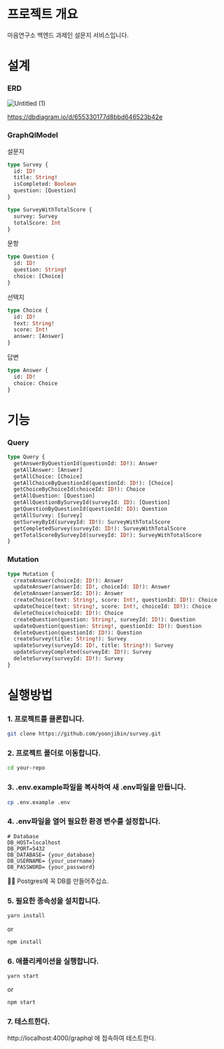 # 프로젝트 개요

마음연구소 백엔드 과제인 설문지 서비스입니다.

# 설계

### ERD

![Untitled (1)](https://github.com/yoonjibin/survey/assets/80810278/cf77e410-eea3-4770-9fff-cabc97953c94)

https://dbdiagram.io/d/655330177d8bbd646523b42e

### GraphQlModel

설문지

```graphql
type Survey {
  id: ID!
  title: String!
  isCompleted: Boolean
  question: [Question]
}

type SurveyWithTotalScore {
  survey: Survey
  totalScore: Int
}
```

문항

```graphql
type Question {
  id: ID!
  question: String!
  choice: [Choice]
}
```

선택지

```graphql
type Choice {
  id: ID!
  text: String!
  score: Int!
  answer: [Answer]
}
```

답변

```graphql
type Answer {
  id: ID!
  choice: Choice
}
```

# 기능

### Query

```graphql
type Query {
  getAnswerByQuestionId(questionId: ID!): Answer
  getAllAnswer: [Answer]
  getAllChoice: [Choice]
  getAllChoiceByQuestionId(questionId: ID!): [Choice]
  getChoiceByChoiceId(choiceId: ID!): Choice
  getAllQuestion: [Question]
  getAllQuestionBySurveyId(surveyId: ID): [Question]
  getQuestionByQuestionId(questionId: ID): Question
  getAllSurvey: [Survey]
  getSurveyById(surveyId: ID!): SurveyWithTotalScore
  getCompletedSurvey(surveyId: ID!): SurveyWithTotalScore
  getTotalScoreBySurveyId(surveyId: ID!): SurveyWithTotalScore
}
```

### Mutation

```graphql
type Mutation {
  createAnswer(choiceId: ID!): Answer
  updateAnswer(answerId: ID!, choiceId: ID!): Answer
  deleteAnswer(answerId: ID!): Answer
  createChoice(text: String!, score: Int!, questionId: ID!): Choice
  updateChoice(text: String!, score: Int!, choiceId: ID!): Choice
  deleteChoice(choiceId: ID!): Choice
  createQuestion(question: String!, surveyId: ID!): Question
  updateQuestion(question: String!, questionId: ID!): Question
  deleteQuestion(questionId: ID!): Question
  createSurvey(title: String!): Survey
  updateSurvey(surveyId: ID!, title: String!): Survey
  updateSurveyCompleted(surveyId: ID!): Survey
  deleteSurvey(surveyId: ID!): Survey
}
```

# 실행방법

### 1. 프로젝트를 클론합니다.

```bash
git clone https://github.com/yoonjibin/survey.git
```

### 2. 프로젝트 폴더로 이동합니다.

```bash
cd your-repo
```

### 3. .env.example파일을 복사하여 새 .env파일을 만듭니다.

```bash
cp .env.example .env
```

### 4. .env파일을 열어 필요한 환경 변수를 설정합니다.

```
# Database
DB_HOST=localhost
DB_PORT=5432
DB_DATABASE= {your_database}
DB_USERNAME= {your_username}
DB_PASSWORD= {your_password}
```

🙏🏻 Postgres에 꼭 DB를 만들어주십쇼.

### 5. 필요한 종속성을 설치합니다.

```bash
yarn install
```

or

```bash
npm install
```

### 6. 애플리케이션을 실행합니다.

```bash
yarn start
```

or

```bash
npm start
```

### 7. 테스트한다.

http://localhost:4000/graphql 에 접속하여 테스트한다.
